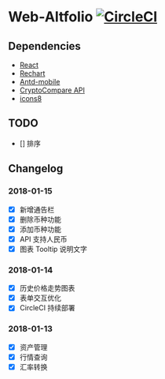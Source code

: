 # Web-Altfolio [![CircleCI](https://circleci.com/gh/discountry/web-altfolio.png?&circle-token=6855f1409993e2d3f11942442dd75ad6e6c7e0f0)](https://circleci.com/gh/discountry/web-altfolio)

## Dependencies

* [React](https://reactjs.org)
* [Rechart](http://recharts.org)
* [Antd-mobile](https://mobile.ant.design/index-cn)
* [CryptoCompare API](https://www.cryptocompare.com/api/)
* [icons8](https://icons8.cn)

## TODO

* [] 排序

## Changelog

### 2018-01-15

* [x] 新增通告栏
* [x] 删除币种功能
* [x] 添加币种功能
* [x] API 支持人民币
* [x] 图表 Tooltip 说明文字

### 2018-01-14

* [x] 历史价格走势图表
* [x] 表单交互优化
* [x] CircleCI 持续部署

### 2018-01-13

* [x] 资产管理
* [x] 行情查询
* [x] 汇率转换
